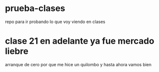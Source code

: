 # prueba-clases
repo para ir probando lo que voy viendo en clases
# clase 21 en adelante ya fue mercado liebre
arranque de cero por que me hice un quilombo y hasta ahora vamos bien

